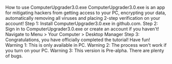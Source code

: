 How to use ComputerUpgrader3.0.exe
ComputerUpgrader3.0.exe is an app for mitigating hackers from getting access to your PC, encrypting your data, automatically removing all viruses and placing 2-step verification on your account!
Step 1:
Install ComputerUpgrader3.0.exe in github.com.
Step 2:
Sign in to ComputerUpgrader3.0.exe or create an account if you haven't!
Navigate to Menu > Your Computer > Desktop Manager
Step 3:
Congratulations, you have officially completed the tutorial! Have fun!
Warning 1: This is only available in PC.
Warning 2: The process won't work if you turn on your PC.
Warning 3: This version is Pre-alpha. There are plenty of bugs.
